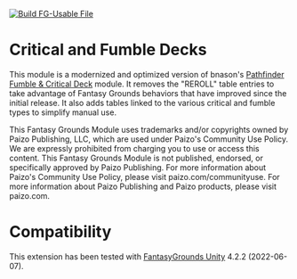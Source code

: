 [![Build FG-Usable File](https://github.com/FG-Unofficial-Developers-Guild/FG-PFRPG-Critical-and-Fumble-Deck/actions/workflows/create-mod.yml/badge.svg)](https://github.com/FG-Unofficial-Developers-Guild/FG-PFRPG-Critical-and-Fumble-Deck/actions/workflows/create-mod.yml)

# Critical and Fumble Decks
This module is a modernized and optimized version of bnason's [Pathfinder Fumble & Critical Deck](https://www.fantasygrounds.com/forums/showthread.php?16642-MOD-Pathfinder-Fumble-amp-Critical-Deck) module. It removes the "REROLL" table entries to take advantage of Fantasy Grounds behaviors that have improved since the initial release. It also adds tables linked to the various critical and fumble types to simplify manual use.

This Fantasy Grounds Module uses trademarks and/or copyrights owned by Paizo Publishing, LLC, which are used under Paizo's Community Use Policy. We are expressly prohibited from charging you to use or access this content. This Fantasy Grounds Module is not published, endorsed, or specifically approved by Paizo Publishing. For more information about Paizo's Community Use Policy, please visit paizo.com/communityuse. For more information about Paizo Publishing and Paizo products, please visit paizo.com.

# Compatibility
This extension has been tested with [FantasyGrounds Unity](https://www.fantasygrounds.com/home/FantasyGroundsUnity.php) 4.2.2 (2022-06-07).
